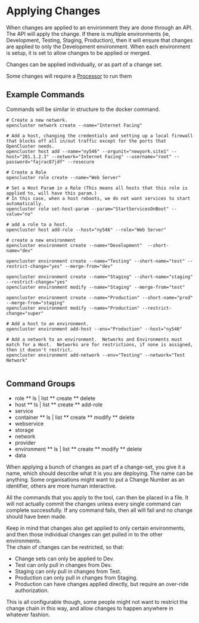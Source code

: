 # Applying Changes

When changes are applied to an environment they are done through an API.
The API will apply the change.  If there is multiple environments (ie, Development, Testing, Staging, Production), then it will ensure that changes are applied to only the Development environment.
When each environment is setup, it is set to allow changes to be applied or merged.

Changes can be applied individually, or as part of a change set.

Some changes will require a [Processor](Processor.md) to run them

## Example Commands

Commands will be similar in structure to the docker command. 

```
# Create a new network.
opencluster network create --name="Internet Facing"

# Add a host, changing the credentials and setting up a local firewall that blocks off all in/out traffic except for the ports that OpenCluster needs.
opencluster host add --name="ny546" --orgunit="newyork.site1" --host="201.1.2.3" --network="Internet Facing" --username="root" --password="fajrac87jdf" --resecure

# Create a Role
opencluster role create --name="Web Server"

# Set a Host Param in a Role (This means all hosts that this role is applied to, will have this param.)
# In this case, when a host reboots, we do not want services to start automatically.
opencluster role set-host-param --param="StartServicesOnBoot" --value="no"

# add a role to a host.
opencluster host add-role --host="ny546" --role="Web Server"

# create a new environment
opencluster environment create --name="Development"  --short-name="dev"

opencluster environment create --name="Testing" --short-name="test" --restrict-change="yes" --merge-from="dev"

opencluster environment create --name="Staging" --short-name="staging" --restrict-change="yes" 
opencluster environment modify --name="Staging" --merge-from="test"

opencluster environment create --name="Production" --short-name="prod" --merge-from="staging"
opencluster environment modify --name="Production" --restrict-change="super"

# Add a host to an environment.  
opencluster environment add-host --env="Production" --host="ny546"

# Add a network to an environment.  Networks and Environments must match for a Host.  Networks are for restrictions, if none is assigned, then it doesn't restrict.
opencluster environment add-network --env="Testing" --network="Test Network"


```


## Command Groups

* role
** ls | list
** create
** delete
* host
** ls | list
** create
** add-role
* service
* container
** ls | list
** create
** modify
** delete
* webservice
* storage
* network
* provider
* environment
** ls | list
** create
** modify
** delete
* data



When applying a bunch of changes as part of a change-set, you give it a name, which should describe what it is you are deploying.  The name can be anything.  Some organisations might want to put a Change Number as an identifier, others are more human interactive.

All the commands that you apply to the tool, can then be placed in a file. 
It will not actually commit the changes unless every single command can complete successfully.
If any command fails, then all will fail and no change should have been made.

Keep in mind that changes also get applied to only certain environments, and then those individual changes can get pulled in to the other environments.  
The chain of changes can be restricted, so that: 
* Change sets can only be applied to Dev.
* Test can only pull in changes from Dev.
* Staging can only pull in changes from Test.
* Production can only pull in changes from Staging.
* Production can have changes applied directly, but require an over-ride authorization.

This is all configurable though, some people might not want to restrict the change chain in this way, and allow changes to happen anywhere in whatever fashion.


